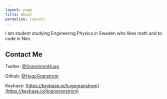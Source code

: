 ```yaml
---
layout: page
title: About
permalink: /about/
---
```


I am student studying Engineering Physics in Sweden who likes math and to code in Nim. 

## Contact Me
Twitter: [@GranstromHugo](https://twitter.com/GranstromHugo)

Github: [@HugoGranstrom](https://github.com/HugoGranstrom)

Keybase: [https://keybase.io/hugogranstrom](https://keybase.io/hugogranstrom)




